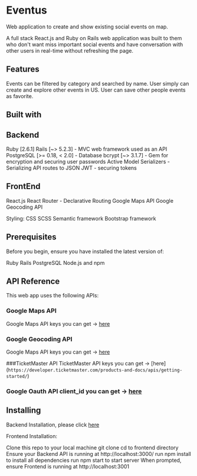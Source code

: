 # Eventus

Web application to create and show existing social events on map.

A full stack React.js and Ruby on Rails web application was built to them who don't want miss important social events and have conversation with other users in real-time without refreshing the page. 


## Features

Events can be filtered by category and searched by name.  User simply can create and explore other events in US. User can save other people events as favorite. 

## Built with

## Backend

Ruby [2.6.1]
Rails [~> 5.2.3] - MVC web framework used as an API
PostgreSQL [>= 0.18, < 2.0] - Database
bcrypt [~> 3.1.7] - Gem for encryption and securing user passwords
Active Model Serializers - Serializing API routes to JSON
JWT - securing tokens

## FrontEnd

React.js
React Router - Declarative Routing
Google Maps API
Google Geocoding API

Styling:
CSS
SCSS
Semantic framework
Bootstrap framework


## Prerequisites
Before you begin, ensure you have installed the latest version of:

Ruby
Rails
PostgreSQL
Node.js and npm

## API Reference
This web app uses the following APIs:

### Google Maps API
Google Maps API keys you can get -> [here](https://developers.google.com/maps/documentation/javascript/get-api-key?utm_source=google&utm_medium=cpc&utm_campaign=FY18-Q2-global-demandgen-paidsearchonnetworkhouseads-cs-maps_contactsal_saf&utm_content=text-ad-none-none-DEV_c-CRE_284472093831-ADGP_Hybrid+%7C+AW+SEM+%7C+BKWS+~+Google+Maps+API+Key-KWID_43700035216023647-kwd-313687191537-userloc_9067609&utm_term=KW_%2Bgoogle%20%2Bmaps%20%2Bapi%20%2Bkey-ST_%2Bgoogle+%2Bmaps+%2Bapi+%2Bkey&gclid=Cj0KCQiAt_PuBRDcARIsAMNlBdrjR4HVVlcfqTS29UDi3VjdZ-4U0fDSmE-F44GXmDCd3G-Ad8VIzkkaAkhoEALw_wcB)

### Google Geocoding API
Google Maps API keys you can get -> [here](https://developers.google.com/maps/documentation/geocoding/start?utm_source=google&utm_medium=cpc&utm_campaign=FY18-Q2-global-demandgen-paidsearchonnetworkhouseads-cs-maps_contactsal_saf&utm_content=text-ad-none-none-DEV_c-CRE_315916118282-ADGP_Hybrid+%7C+AW+SEM+%7C+SKWS+~+Geocoding+API-KWID_43700039136946654-kwd-301485308042-userloc_9067609&utm_term=KW_%2Bgeocoding%20%2Bapi-ST_%2Bgeocoding+%2Bapi&gclid=Cj0KCQiAt_PuBRDcARIsAMNlBdq7KscrTk0gzMuF39ZPF2QA7w6Hc5DwLzMaMbn--aHsAAzvjoW25hcaApOnEALw_wcB)

###TicketMaster API
TicketMaster API keys you can get -> [here] (`https://developer.ticketmaster.com/products-and-docs/apis/getting-started/`)

### Google Oauth API client_id you can get -> [here](https://developers.google.com/identity/sign-in/web/sign-in#before_you_begin) 


## Installing
Backend Installation, please click [here](https://github.com/Gulnoz/EventsOnMapBackend)

Frontend Installation:

Clone this repo to your local machine git clone <this-repo-url>
cd to frontend directory
Ensure your Backend API is running at http://localhost:3000/
run npm install to install all dependencies
run npm start to start server
When prompted, ensure Frontend is running at http://localhost:3001